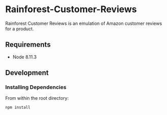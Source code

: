 # Rainforest-Customer-Reviews
Rainforest Customer Reviews is an emulation of Amazon customer reviews for a product.

## Requirements

- Node 8.11.3

## Development

### Installing Dependencies

From within the root directory:

```sh
npm install
```

